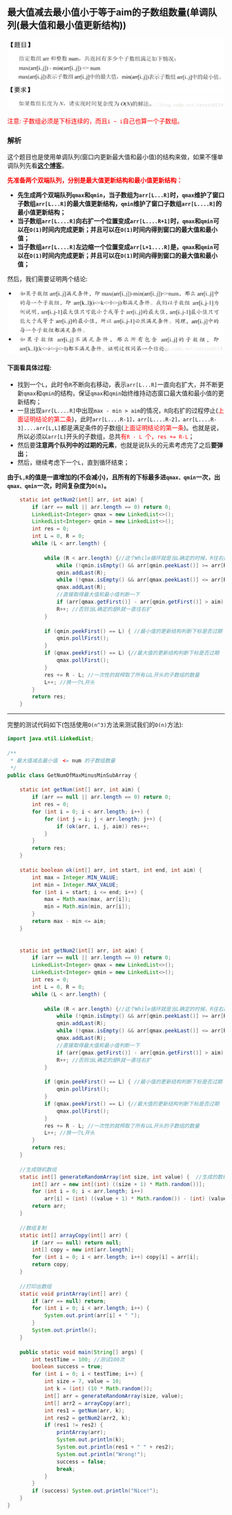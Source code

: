 ﻿## 最大值减去最小值小于等于aim的子数组数量(单调队列(最大值和最小值更新结构))

![这里写图片描述](images/ms6.png)

<font color = red>注意: 子数组必须是下标连续的，而且`i ~ i`自己也算一个子数组。</font>

### 解析

这个题目也是使用单调队列(窗口内更新最大值和最小值)的结构来做，如果不懂单调队列先看[**这个博客**](https://blog.csdn.net/zxzxzx0119/article/details/81586455)。

<font color = red>**先准备两个双端队列，分别是最大值更新结构和最小值更新结构：**</font>

 - **先生成两个双端队列`qmax`和`qmin`，当子数组为`arr[L...R]`时，`qmax`维护了窗口子数组`arr[L...R]`的最大值更新结构，`qmin`维护了窗口子数组`arr[L....R]`的最小值更新结构；**
 - **当子数组`arr[L....R]`向右扩一个位置变成`arr[L....R+1]`时，`qmax`和`qmin`可以在`O(1)`时间内完成更新；并且可以在`O(1)`时间内得到窗口的最大值和最小值；**
 - **当子数组`arr[L....R]`左边缩一个位置变成`arr[L+1....R]`是，`qmax`和`qmin`可以在`O(1)`时间内完成更新；并且可以在`O(1)`时间内得到窗口的最大值和最小值；**

然后，我们需要证明两个结论: 

![这里写图片描述](images/ms7.png)



#### 下面看具体过程: 

 - 找到一个`L`，此时令`R`不断向右移动，表示`arr[L...R]`一直向右扩大，并不断更新`qmax`和`qmin`的结构，保证`qmax`和`qmin`始终维持动态窗口最大值和最小值的更新结构；
 - 一旦出现`arr[L....R]`中出现`max - min > aim`的情况，`R`向右扩的过程停止(<font color = red>上面证明结论的第二条</font>)，此时`arr[L....R-1]，arr[L....R-2]，arr[L....R-3]....arr[L,L]`都是满足条件的子数组(<font color = red>上面证明结论的第一条</font>)。也就是说，所以必须以`arr[L]`开头的子数组，总共<font color = red>有`R - L `个，`res += R-L`</font>；
 - 然后要**注意两个队列中的过期的元素**，也就是说队头的元素考虑完了之后**要弹出**；
 - 然后，继续考虑下一个`L`，直到循环结束；

 **由于`L,R`的值是一直增加的(不会减小)，且所有的下标最多进`qmax、qmin`一次，出`qmax、qmin`一次，时间复杂度为`O(n)`。**

```java
    static int getNum2(int[] arr, int aim) {
        if (arr == null || arr.length == 0) return 0;
        LinkedList<Integer> qmax = new LinkedList<>();
        LinkedList<Integer> qmin = new LinkedList<>();
        int res = 0;
        int L = 0, R = 0;
        while (L < arr.length) {

            while (R < arr.length) {//这个While循环就是当L确定的时候，R往右扩到不能再扩
                while (!qmin.isEmpty() && arr[qmin.peekLast()] >= arr[R]) qmin.pollLast(); //最小值更新结构
                qmin.addLast(R);
                while (!qmax.isEmpty() && arr[qmax.peekLast()] <= arr[R]) qmax.pollLast();//最大值更新结构
                qmax.addLast(R);
                //直接取得最大值和最小值判断一下
                if (arr[qmax.getFirst()] - arr[qmin.getFirst()] > aim) break; //直到扩到R不能再往右扩
                R++; //否则当L确定的是R就一直往右扩
            }

            if (qmin.peekFirst() == L) { //最小值的更新结构判断下标是否过期
                qmin.pollFirst();
            }
            if (qmax.peekFirst() == L) {//最大值的更新结构判断下标是否过期
                qmax.pollFirst();
            }
            res += R - L; //一次性的就榨取了所有以L开头的子数组的数量
            L++; //换一个L开头
        }
        return res;
    }
```
***
完整的测试代码如下(包括使用`O(n^3)`方法来测试我们的`O(n)`方法):

```java
import java.util.LinkedList;

/**
 * 最大值减去最小值　<= num 的子数组数量
 */
public class GetNumOfMaxMinusMinSubArray {

    static int getNum(int[] arr, int aim) {
        if (arr == null || arr.length == 0) return 0;
        int res = 0;
        for (int i = 0; i < arr.length; i++) {
            for (int j = i; j < arr.length; j++) {
                if (ok(arr, i, j, aim)) res++;
            }
        }
        return res;
    }

    static boolean ok(int[] arr, int start, int end, int aim) {
        int max = Integer.MIN_VALUE;
        int min = Integer.MAX_VALUE;
        for (int i = start; i <= end; i++) {
            max = Math.max(max, arr[i]);
            min = Math.min(min, arr[i]);
        }
        return max - min <= aim;
    }


    static int getNum2(int[] arr, int aim) {
        if (arr == null || arr.length == 0) return 0;
        LinkedList<Integer> qmax = new LinkedList<>();
        LinkedList<Integer> qmin = new LinkedList<>();
        int res = 0;
        int L = 0, R = 0;
        while (L < arr.length) {

            while (R < arr.length) {//这个While循环就是当L确定的时候，R往右扩到不能再扩
                while (!qmin.isEmpty() && arr[qmin.peekLast()] >= arr[R]) qmin.pollLast(); //最小值更新结构
                qmin.addLast(R);
                while (!qmax.isEmpty() && arr[qmax.peekLast()] <= arr[R]) qmax.pollLast();//最大值更新结构
                qmax.addLast(R);
                //直接取得最大值和最小值判断一下
                if (arr[qmax.getFirst()] - arr[qmin.getFirst()] > aim) break; //直到扩到R不能再往右扩
                R++; //否则当L确定的是R就一直往右扩
            }

            if (qmin.peekFirst() == L) { //最小值的更新结构判断下标是否过期
                qmin.pollFirst();
            }
            if (qmax.peekFirst() == L) {//最大值的更新结构判断下标是否过期
                qmax.pollFirst();
            }
            res += R - L; //一次性的就榨取了所有以L开头的子数组的数量
            L++; //换一个L开头
        }
        return res;
    }

    //生成随机数组
    static int[] generateRandomArray(int size, int value) {  //生成的数组的最大长度和
        int[] arr = new int[(int) ((size + 1) * Math.random())];
        for (int i = 0; i < arr.length; i++)
            arr[i] = (int) ((value + 1) * Math.random()) - (int) (value * Math.random());
        return arr;
    }

    //数组复制
    static int[] arrayCopy(int[] arr) {
        if (arr == null) return null;
        int[] copy = new int[arr.length];
        for (int i = 0; i < arr.length; i++) copy[i] = arr[i];
        return copy;
    }

    //打印出数组
    static void printArray(int[] arr) {
        if (arr == null) return;
        for (int i = 0; i < arr.length; i++) {
            System.out.print(arr[i] + " ");
        }
        System.out.println();
    }

    public static void main(String[] args) {
        int testTime = 100; //测试100次
        boolean success = true;
        for (int i = 0; i < testTime; i++) {
            int size = 7, value = 10;
            int k = (int) (10 * Math.random());
            int[] arr = generateRandomArray(size, value);
            int[] arr2 = arrayCopy(arr);
            int res1 = getNum(arr, k);
            int res2 = getNum2(arr2, k);
            if (res1 != res2) {
                printArray(arr);
                System.out.println(k);
                System.out.println(res1 + " " + res2);
                System.out.println("Wrong!");
                success = false;
                break;
            }
        }
        if (success) System.out.println("Nice!");
    }
}
```
